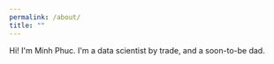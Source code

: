 ```yaml
---
permalink: /about/
title: ""
---
```

Hi! I'm Minh Phuc. I'm a data scientist by trade, and a soon-to-be dad.


<!-- 1. Link Leaflet CSS -->
<link rel="stylesheet" href="https://unpkg.com/leaflet@1.9.4/dist/leaflet.css"
     integrity="sha256-p4NxAoJBhIIN+hmNHrzRCf9tD/miZyoHS5obTRR9BMY="
     crossorigin=""/>

<!-- 2. Create a div container for map -->
<div id="map" style="height: 450px; width: 100%; margin-bottom: 20px;"></div>

<!-- 3. Leaflet JavaScript -->
<script src="https://unpkg.com/leaflet@1.9.4/dist/leaflet.js"
     integrity="sha256-20nQCchB9co0qIjJZRGuk2/Z9VM+kNiyxNV1lvTlZBo="
     crossorigin=""></script>

<!-- 4. Make map -->
<script>
  // Initialize the map and set its view
  var map = L.map('map').setView([20, 0], 2); // Centered roughly, zoomed out

  // Add a tile layer (the background map image) from OpenStreetMap
  L.tileLayer('https://{s}.tile.openstreetmap.org/{z}/{x}/{y}.png', {
    maxZoom: 19,
    attribution: '&copy; <a href="http://www.openstreetmap.org/copyright">OpenStreetMap</a> contributors'
  }).addTo(map);

  // Locations 
  var locations = [
    {lat: 21.315603, lng: -157.858093, name: "1. Honolulu, Hawaii - HPU undergrad, it all starts here."},
    {lat: 39.9526, lng: -75.1652, name: "2. Philadelphia - UPenn grad"},
    {lat: 48.1351, lng: 11.5820, name: "3. Munich - Brief PhD research period"},
    {lat: 10.8231, lng: 106.6297, name: "4. Ho Chi Minh - Back home with family"},
    {lat: 43.6532, lng: -79.3832, name: "5. Toronto - Current home"},
  ];

  // Extract lat and long pairs
  var latlngs = locations.map(function(location) {
    return [location.lat, location.lng];
  });
  // Create the polyline with styling options
  var polyline = L.polyline(latlngs, {
    color: "#4682B4",    
    weight: 2,       
    opacity: 0.5     
  }).addTo(map);

  // Add Markers 
  locations.forEach(function(location) {
    var marker = L.marker([location.lat, location.lng]).addTo(map);
    marker.bindPopup("<b>" + location.name + "</b>"); // Add popup text
  });
  // Adjust map
  map.fitBounds(polyline.getBounds());

</script>


